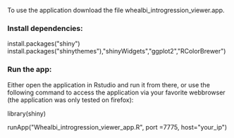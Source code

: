 To use the application download the file whealbi_introgression_viewer.app.

### Install dependencies:

install.packages("shiny")
install.packages("shinythemes"),"shinyWidgets","ggplot2","RColorBrewer")

### Run the app:

Either open the application in Rstudio and run it from there,
or use the following command to access the application via your favorite webbrowser (the application was only tested on firefox):

library(shiny)

runApp("Whealbi_introgression_viewer_app.R", port =7775, host="your_ip")

